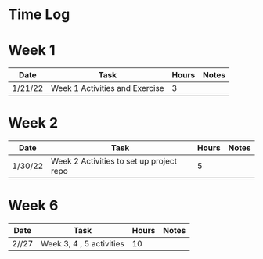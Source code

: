 # Time Log

# Week 1
| Date    | Task                           | Hours | Notes |
|---------|--------------------------------|-------|-------|
| 1/21/22 | Week 1 Activities and Exercise | 3     |       |

# Week 2

| Date    | Task                                     | Hours | Notes |
|---------|------------------------------------------|-------|-------|
| 1/30/22 | Week 2 Activities to set up project repo | 5     |       |

# Week 6

| Date    | Task                                     | Hours | Notes |
|---------|------------------------------------------|-------|-------|
| 2//27 | Week 3, 4 , 5  activities                  |10     |       |
